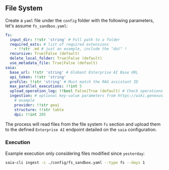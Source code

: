 ## File System

Create a `yaml` file under the `config` folder with the following parameters, let's assume `fs_sandbox.yaml`:

```yaml
fs:
  input_dir: !!str 'string' # Full path to a folder
  required_exts: # list of required extensions
    - !!str .md # just an example, include the "dot" !
  recursive: True|False (default)
  delete_local_folder: True|False (default)
  use_metadata_file: True|False (default)
saia:
  base_url: !!str 'string' # Globant Enterprise AI Base URL
  api_token: !!str 'string'
  profile: !!str 'string' # Must match the RAG assistant ID
  max_parallel_executions: !!int 5
  upload_operation_log: !!bool False|True (default) # Check operations LOG for detail if enabled
  ingestion: # optional key-value parameters from https://wiki.genexus.com/enterprise-ai/wiki?581,Ingestion+Provider
    # example
    provider: !!str geai
    structure: !!str table
    dpi: !!int 205
```

The process will read files from the file system `fs` section and upload them to the defined `Enterprise AI` endpoint detailed on the `saia` configuration.

### Execution

Example execution only considering files modified since `yesterday`:

```bash
saia-cli ingest -c ./config/fs_sandbox.yaml --type fs --days 1
```
